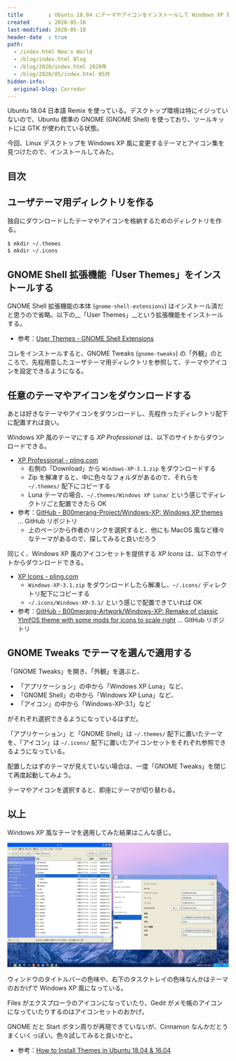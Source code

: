 ```yaml
---
title        : Ubuntu 18.04 にテーマやアイコンをインストールして Windows XP 風にしてみた
created      : 2020-05-18
last-modified: 2020-05-18
header-date  : true
path:
  - /index.html Neo's World
  - /blog/index.html Blog
  - /blog/2020/index.html 2020年
  - /blog/2020/05/index.html 05月
hidden-info:
  original-blog: Corredor
---
```


Ubuntu 18.04 日本語 Remix を使っている。デスクトップ環境は特にイジっていないので、Ubuntu 標準の GNOME (GNOME Shell) を使っており、ツールキットには GTK が使われている状態。

今回、Linux デスクトップを Windows XP 風に変更するテーマとアイコン集を見つけたので、インストールしてみた。

## 目次

## ユーザテーマ用ディレクトリを作る

独自にダウンロードしたテーマやアイコンを格納するためのディレクトリを作る。

```bash
$ mkdir ~/.themes
$ mkdir ~/.icons
```

## GNOME Shell 拡張機能「User Themes」をインストールする

GNOME Shell 拡張機能の本体 (`gnome-shell-extensions`) はインストール済だと思うので省略。以下の__「User Themes」__という拡張機能をインストールする。

- 参考：[User Themes - GNOME Shell Extensions](https://extensions.gnome.org/extension/19/user-themes/)

コレをインストールすると、GNOME Tweaks (`gnome-tweaks`) の「外観」のところで、先程用意したユーザテーマ用ディレクトリを参照して、テーマやアイコンを設定できるようになる。

## 任意のテーマやアイコンをダウンロードする

あとは好きなテーマやアイコンをダウンロードし、先程作ったディレクトリ配下に配置すれば良い。

Windows XP 風のテーマにする _XP Professional_ は、以下のサイトからダウンロードできる。

- [XP Professional - pling.com](https://www.pling.com/p/1230964/)
  - 右側の「Download」から `Windows-XP-3.1.zip` をダウンロードする
  - Zip を解凍すると、中に色々なフォルダがあるので、それらを `~/.themes/` 配下にコピーする
  - Luna テーマの場合、`~/.themes/Windows XP Luna/` という感じでディレクトリごと配置できたら OK
- 参考：[GitHub - B00merang-Project/Windows-XP: Windows XP themes](https://github.com/B00merang-Project/Windows-XP) … GitHub リポジトリ
  - 上のページから作者のリンクを選択すると、他にも MacOS 風など様々なテーマがあるので、探してみると良いだろう

同じく、Windows XP 風のアイコンセットを提供する _XP Icons_ は、以下のサイトからダウンロードできる。

- [XP Icons - pling.com](https://www.pling.com/p/1158349/)
  - `Windows-XP-3.1.zip` をダウンロードしたら解凍し、`~/.icons/` ディレクトリ配下にコピーする
  - `~/.icons/Windows-XP-3.1/` という感じで配置できていれば OK
- 参考：[GitHub - B00merang-Artwork/Windows-XP: Remake of classic YlmfOS theme with some mods for icons to scale right](https://github.com/B00merang-Artwork/Windows-XP) … GitHub リポジトリ

## GNOME Tweaks でテーマを選んで適用する

「GNOME Tweaks」を開き、「外観」を選ぶと、

- 「アプリケーション」の中から「Windows XP Luna」など、
- 「GNOME Shell」の中から「Windows XP Luna」など、
- 「アイコン」の中から「Windows-XP-3.1」など

がそれぞれ選択できるようになっているはずだ。

「アプリケーション」と「GNOME Shell」は `~/.themes/` 配下に置いたテーマを、「アイコン」は `~/.icons/` 配下に置いたアイコンセットをそれぞれ参照できるようになっている。

配置したはずのテーマが見えていない場合は、一度「GNOME Tweaks」を閉じて再度起動してみよう。

テーマやアイコンを選択すると、即座にテーマが切り替わる。

## 以上

Windows XP 風なテーマを適用してみた結果はこんな感じ。

![懐かしの WinXP！](18-02-01.png)

ウィンドウのタイトルバーの色味や、右下のタスクトレイの色味なんかはテーマのおかげで Windows XP 風になっている。

Files がエクスプローラのアイコンになっていたり、Gedit がメモ帳のアイコンになっていたりするのはアイコンセットのおかげ。

GNOME だと Start ボタン周りが再現できていないが、Cinnamon なんかだとうまくいくっぽい。色々試してみると良いかと。

- 参考：[How to Install Themes in Ubuntu 18.04 & 16.04](https://itsfoss.com/install-themes-ubuntu/)
